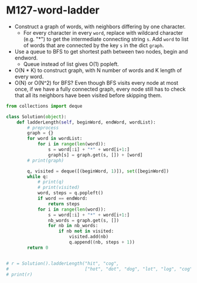 # M127-word-ladder

* Construct a graph of words, with neighbors differing by one character. 
  * For every character in every `word`, replace with wildcard character \(e.g. "\*"\) to get the intermediate connecting string `s`. Add `word` to list of words that are connected by the key `s` in the dict `graph`. 
* Use a queue to BFS to get shortest path between two nodes, begin and endword. 
  * Queue instead of list gives O\(1\) popleft. 
* O\(N \* K\) to construct graph, with N number of words and K length of every word. 
* O\(N\) or O\(N^2\) for BFS? Even though BFS visits every node at most once, if we have a fully connected graph, every node still has to check that all its neighbors have been visited before skipping them. 

```python
from collections import deque

class Solution(object):
    def ladderLength(self, beginWord, endWord, wordList):
        # preprocess
        graph = {}
        for word in wordList:
            for i in range(len(word)):
                s = word[:i] + "*" + word[i+1:]
                graph[s] = graph.get(s, []) + [word]
        # print(graph)

        q, visited = deque([(beginWord, 1)]), set([beginWord])
        while q:
            # print(q)
            # print(visited)
            word, steps = q.popleft()
            if word == endWord:
                return steps
            for i in range(len(word)):
                s = word[:i] + "*" + word[i+1:]
                nb_words = graph.get(s, [])
                for nb in nb_words:
                    if nb not in visited:
                        visited.add(nb)
                        q.append((nb, steps + 1))
        return 0


# r = Solution().ladderLength("hit", "cog",
#                             ["hot", "dot", "dog", "lot", "log", "cog"])
# print(r)

```

